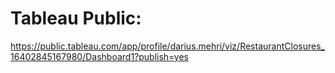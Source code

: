 # Tableau Public:

https://public.tableau.com/app/profile/darius.mehri/viz/RestaurantClosures_16402845167980/Dashboard1?publish=yes
